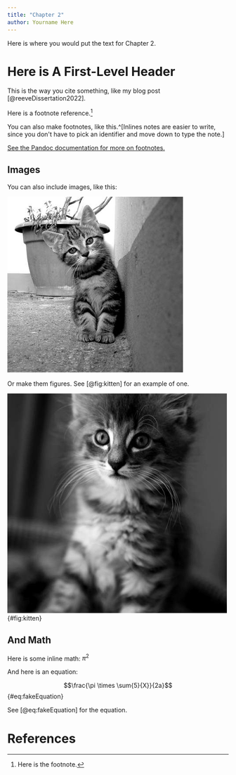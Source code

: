 ```yaml
---
title: "Chapter 2"
author: Yourname Here
---
```


Here is where you would put the text for Chapter 2.

# Here is A First-Level Header

This is the way you cite something, like my blog post [@reeveDissertation2022]. 

Here is a footnote reference.[^1] 

[^1]: Here is the footnote.

You can also make footnotes, like this.^[Inlines notes are easier to write, since
you don't have to pick an identifier and move down to type the
note.]

[See the Pandoc documentation for more on footnotes.](https://pandoc.org/MANUAL.html#footnotes)

## Images 

You can also include images, like this: 

![A picture of a kitten](images/kitten.jpg)

Or make them figures. See [@fig:kitten] for an example of one. 

![A picture of a kitten](images/kitten2.jpg){#fig:kitten}

## And Math

Here is some inline math: $\pi^2$ 

And here is an equation: 

$$\frac{\pi \times \sum{5}{X}}{2a}$${#eq:fakeEquation}

See [@eq:fakeEquation] for the equation. 

# References


